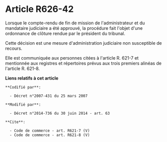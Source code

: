 # Article R626-42

Lorsque le compte-rendu de fin de mission de l'administrateur et du mandataire judiciaire a été approuvé, la procédure fait
l'objet d'une ordonnance de clôture rendue par le président du tribunal. 

Cette décision est une mesure d'administration judiciaire non susceptible de recours. 

Elle est communiquée aux personnes citées à l'article R. 621-7 et mentionnée aux registres et répertoires prévus aux trois
premiers alinéas de l'article R. 621-8.

**Liens relatifs à cet article**

	**Codifié par**:

	  - Décret n°2007-431 du 25 mars 2007

	**Modifié par**:

	  - Décret n°2014-736 du 30 juin 2014 - art. 63

	**Cite**:

	  - Code de commerce - art. R621-7 (V)
	  - Code de commerce - art. R621-8 (V)
